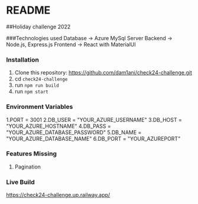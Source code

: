 # README

##Holiday challenge 2022


###Technologies used
Database -> Azure MySql Server
Backend -> Node.js, Express.js
Frontend -> React with MaterialUI

### Installation
1. Clone this repository: https://github.com/dam1ani/check24-challenge.git
2. cd `check24-challenge`
3. run  `npm run build`
4. run  `npm start`


### Environment Variables

1.PORT    =  3001
2.DB_USER = "YOUR_AZURE_USERNAME"
3.DB_HOST = "YOUR_AZURE_HOSTNAME"
4.DB_PASS = "YOUR_AZURE_DATABASE_PASSWORD"
5.DB_NAME = "YOUR_AZURE_DATABASE_NAME"
6.DB_PORT = "YOUR_AZUREPORT"


### Features Missing

1. Pagination

### Live Build
https://check24-challenge.up.railway.app/


